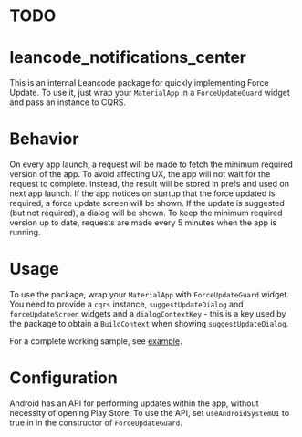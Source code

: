 # TODO

# leancode_notifications_center

This is an internal Leancode package for quickly implementing Force Update. To use it, just wrap your `MaterialApp` in a `ForceUpdateGuard`
widget and pass an instance to CQRS.

# Behavior

On every app launch, a request will be made to fetch the minimum required version of the app. To avoid
affecting UX, the app will not wait for the request to complete. Instead, the result will be stored in prefs and used on next app launch. 
If the app notices on startup that the force updated is required, a force update screen will be shown. If the update is suggested (but not required), a dialog will be shown.
To keep the minimum required version up to date, requests are made every 5 minutes when the app is running.

# Usage

To use the package, wrap your `MaterialApp` with `ForceUpdateGuard` widget. You need to provide a `cqrs` instance, `suggestUpdateDialog` and `forceUpdateScreen` widgets and a `dialogContextKey` - this is a key used by the package to obtain a `BuildContext` when showing `suggestUpdateDialog`.

For a complete working sample, see [example](example).

# Configuration

Android has an API for performing updates within the app, without necessity of opening Play Store. To use the API, set `useAndroidSystemUI` to true in in the constructor of `ForceUpdateGuard`.